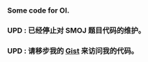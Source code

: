 ### Some code for OI.

### UPD : 已经停止对 SMOJ 题目代码的维护。

### UPD : 请移步我的 [Gist](https://gist.github.com/Ghastlcon) 来访问我的代码。
